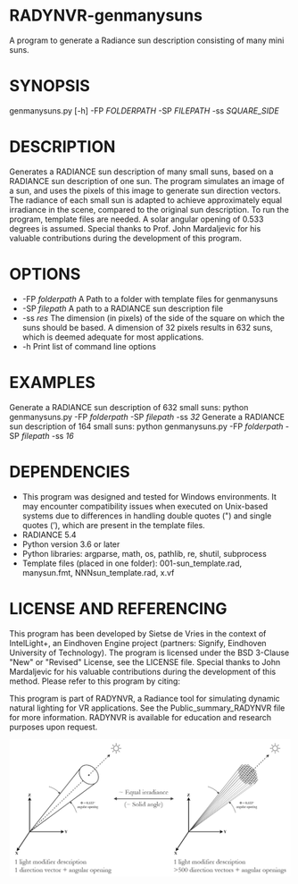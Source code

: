 # RADYNVR-genmanysuns
A program to generate a Radiance sun description consisting of many mini suns.

<DOI to be added>

# SYNOPSIS
genmanysuns.py [-h] -FP _FOLDERPATH_ -SP _FILEPATH_ -ss _SQUARE_SIDE_

# DESCRIPTION
Generates a RADIANCE sun description of many small suns, based on a RADIANCE sun description of one sun. The program simulates an image of a sun, and uses the pixels of this image to generate sun direction vectors. The radiance of each small sun is adapted to achieve approximately equal irradiance in the scene, compared to the original sun description. To run the program, template files are needed. A solar angular opening of 0.533 degrees is assumed.
Special thanks to Prof. John Mardaljevic for his valuable contributions during the development of this program.

# OPTIONS
- -FP _folderpath_   A Path to a folder with template files for genmanysuns
- -SP _filepath_     A path to a RADIANCE sun description file
- -ss _res_          The dimension (in pixels) of the side of the square on which the suns should be based. A dimension of 32 pixels results in 632 suns, which is deemed adequate for most applications.
- -h                 Print list of command line options

# EXAMPLES
Generate a RADIANCE sun description of 632 small suns:
python genmanysuns.py -FP _folderpath_ -SP _filepath_ -ss _32_
Generate a RADIANCE sun description of 164 small suns:
python genmanysuns.py -FP _folderpath_ -SP _filepath_ -ss _16_

# DEPENDENCIES
- This program was designed and tested for Windows environments. It may encounter
compatibility issues when executed on Unix-based systems due to differences in
handling double quotes (") and single quotes (’), which are present in the template
files.
- RADIANCE 5.4
- Python version 3.6 or later
- Python libraries: argparse, math, os, pathlib, re, shutil, subprocess
- Template files (placed in one folder): 001-sun_template.rad, manysun.fmt, NNNsun_template.rad, x.vf

# LICENSE AND REFERENCING
This program has been developed by Sietse de Vries in the context of IntelLight+, an Eindhoven Engine project (partners: Signify, Eindhoven University of Technology). The program is licensed under the BSD 3-Clause "New" or "Revised" License, see the LICENSE file.
Special thanks to John Mardaljevic for his valuable contributions during the development of this method. Please refer to this program by citing: <DOI to be added>

This program is part of RADYNVR, a Radiance tool for simulating dynamic natural lighting for VR applications. See the Public_summary_RADYNVR file for more information. RADYNVR is available for education and research purposes upon request.

![Image](manysuns.png)
